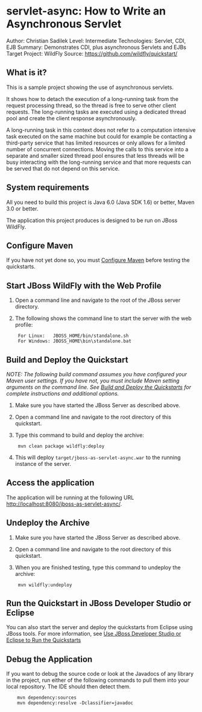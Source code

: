 servlet-async: How to Write an Asynchronous Servlet
===================================================
Author: Christian Sadilek
Level: Intermediate
Technologies: Servlet, CDI, EJB
Summary: Demonstrates CDI, plus asynchronous Servlets and EJBs
Target Project: WildFly
Source: <https://github.com/wildfly/quickstart/>

What is it?
-----------

This is a sample project showing the use of asynchronous servlets.
 
It shows how to detach the execution of a long-running task from the request processing thread, so the thread is free
to serve other client requests. The long-running tasks are executed using a dedicated thread pool and create the
client response asynchronously.
 
A long-running task in this context does not refer to a computation intensive task executed on the same machine but
could for example be contacting a third-party service that has limited resources or only allows for a limited number
of concurrent connections. Moving the calls to this service into a separate and smaller sized thread pool ensures
that less threads will be busy interacting with the long-running service and that more requests can be served that do
not depend on this service.

System requirements
-------------------

All you need to build this project is Java 6.0 (Java SDK 1.6) or better, Maven 3.0 or better.

The application this project produces is designed to be run on JBoss WildFly.


Configure Maven
---------------

If you have not yet done so, you must [Configure Maven](../README.md#mavenconfiguration) before testing the quickstarts.


Start JBoss WildFly with the Web Profile
-------------------------

1. Open a command line and navigate to the root of the JBoss server directory.
2. The following shows the command line to start the server with the web profile:

        For Linux:   JBOSS_HOME/bin/standalone.sh
        For Windows: JBOSS_HOME\bin\standalone.bat


Build and Deploy the Quickstart
-------------------------

_NOTE: The following build command assumes you have configured your Maven user settings. If you have not, you must include Maven setting arguments on the command line. See [Build and Deploy the Quickstarts](../README.md#buildanddeploy) for complete instructions and additional options._

1. Make sure you have started the JBoss Server as described above.
2. Open a command line and navigate to the root directory of this quickstart.
3. Type this command to build and deploy the archive:

        mvn clean package wildfly:deploy

4. This will deploy `target/jboss-as-servlet-async.war` to the running instance of the server.


Access the application 
---------------------

The application will be running at the following URL <http://localhost:8080/jboss-as-servlet-async/>.


Undeploy the Archive
--------------------

1. Make sure you have started the JBoss Server as described above.
2. Open a command line and navigate to the root directory of this quickstart.
3. When you are finished testing, type this command to undeploy the archive:

        mvn wildfly:undeploy


Run the Quickstart in JBoss Developer Studio or Eclipse
-------------------------------------
You can also start the server and deploy the quickstarts from Eclipse using JBoss tools. For more information, see [Use JBoss Developer Studio or Eclipse to Run the Quickstarts](../README.md#useeclipse) 


Debug the Application
------------------------------------

If you want to debug the source code or look at the Javadocs of any library in the project, run either of the following commands to pull them into your local repository. The IDE should then detect them.

        mvn dependency:sources
        mvn dependency:resolve -Dclassifier=javadoc

